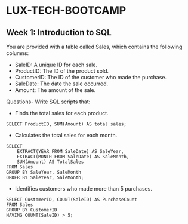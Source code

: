 # LUX-TECH-BOOTCAMP
## Week 1: Introduction to SQL

 You are provided with a table called Sales, which contains the following columns:
- SaleID: A unique ID for each sale.
- ProductID: The ID of the product sold.
- CustomerID: The ID of the customer who made the purchase.
- SaleDate: The date the sale occurred.
- Amount: The amount of the sale.

Questions- Write SQL scripts that:

- Finds the total sales for each product.
```
SELECT ProductID, SUM(Amount) AS total sales;
  ```

- Calculates the total sales for each month.
```
SELECT 
    EXTRACT(YEAR FROM SaleDate) AS SaleYear, 
    EXTRACT(MONTH FROM SaleDate) AS SaleMonth, 
    SUM(Amount) AS TotalSales
FROM Sales
GROUP BY SaleYear, SaleMonth
ORDER BY SaleYear, SaleMonth;
```

- Identifies customers who made more than 5 purchases.
```
SELECT CustomerID, COUNT(SaleID) AS PurchaseCount
FROM Sales
GROUP BY CustomerID
HAVING COUNT(SaleID) > 5;
```

